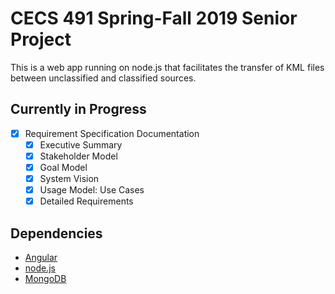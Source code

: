 # CECS 491 Spring-Fall 2019 Senior Project

This is a web app running on node.js that facilitates the transfer of KML files between unclassified and classified sources.

## Currently in Progress
- [x] Requirement Specification Documentation
  - [x] Executive Summary
  - [x] Stakeholder Model
  - [x] Goal Model
  - [x] System Vision
  - [x] Usage Model: Use Cases
  - [x] Detailed Requirements

## Dependencies

* [Angular](https://angular.io/)
* [node.js](https://nodejs.org/en/)
* [MongoDB](https://www.mongodb.com/)
